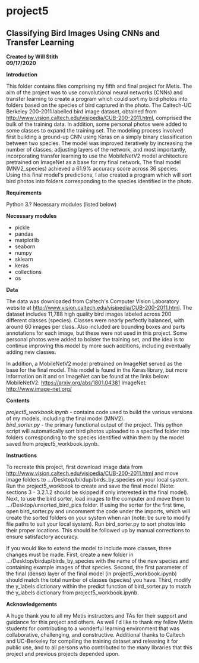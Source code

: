 # project5

## Classifying Bird Images Using CNNs and Transfer Learning

**Created by Will Stith**  
**09/17/2020**

**Introduction**

This folder contains files comprising my fifth and final project for Metis. The aim of the project was to use convolutional neural networks (CNNs) and transfer learning to create a program which could sort my bird photos into folders based on the species of bird captured in the photo. The Caltech-UC Berkeley 200-2011 labelled bird image dataset, obtained from http://www.vision.caltech.edu/visipedia/CUB-200-2011.html, comprised the bulk of the training data. In addition, some personal photos were added to some classes to expand the training set. The modeling process involved first building a ground-up CNN using Keras on a simply binary classification between two species. The model was improved iteratively by increasing the number of classes, adjusting layers of the network, and most importantly, incorporating transfer learning to use the MobileNetV2 model architecture pretrained on ImageNet as a base for my final network. The final model (MNV2_species) achieved a 61.9% accuracy score across 36 species. Using this final model's predictions, I also created a program which will sort bird photos into folders corresponding to the species identified in the photo.

**Requirements**

Python 3.?
Necessary modules (listed below)

**Necessary modules**

- pickle
- pandas
- matplotlib
- seaborn
- numpy
- sklearn
- keras
- collections
- os

**Data**

The data was downloaded from Caltech's Computer Vision Laboratory website at http://www.vision.caltech.edu/visipedia/CUB-200-2011.html. The dataset includes 11,788 high quality bird images labeled across 200 different classes (species). Classes were nearly perfectly balanced, with around 60 images per class. Also included are bounding boxes and parts annotations for each image, but these were not used in this project. Some personal photos were added to bolster the training set, and the idea is to continue improving this model by more such additions, including eventually adding new classes.

In addition, a MobileNetV2 model pretrained on ImageNet served as the base for the final model. This model is found in the Keras library, but more information on it and on ImageNet can be found at the links below:
MobileNetV2: https://arxiv.org/abs/1801.04381
ImageNet: http://www.image-net.org/

**Contents**

*project5_workbook.ipynb* - contains code used to build the various versions of my models, including the final model (MNV2).  
*bird_sorter.py* - the primary functional output of the project. This python script will automatically sort bird photos uploaded to a specified folder into folders corresponding to the species identified within them by the model saved from project5_workbook.ipynb.

**Instructions**

To recreate this project, first download image data from http://www.vision.caltech.edu/visipedia/CUB-200-2011.html and move image folders to .../Desktop/birdup/birds_by_species on your local system. Run the project5_workbook to create and save the final model (Note: sections 3 - 3.2.1.2 should be skipped if only interested in the final model). Next, to use the bird sorter, load images to the computer and move them to .../Desktop/unsorted_bird_pics folder. If using the sorter for the first time, open bird_sorter.py and uncomment the code under the imports, which will create the sorted folders on your system when ran (note: be sure to modify file paths to suit your local system). Run bird_sorter.py to sort photos into their proper locations. This should be followed up by manual corrections to ensure satisfactory accuracy.

If you would like to extend the model to include more classes, three changes must be made. First, create a new folder in .../Desktop/birdup/birds_by_species with the name of the new species and containing example images of that species. Second, the first parameter of the final (dense) layer of the final model (in project5_workbook.ipynb) should match the total number of classes (species) you have. Third, modify the y_labels dictionary within the predict function of bird_sorter.py to match the y_labels dictionary from project5_workbook.ipynb.

**Acknowledgements**

A huge thank you to all my Metis instructors and TAs for their support and guidance for this project and others. As well I'd like to thank my fellow Metis students for contributing to a wonderful learning environment that was collaborative, challenging, and constructive. Additional thanks to Caltech and UC-Berkeley for compiling the training dataset and releasing it for public use, and to all persons who contributed to the many libraries that this project and previous projects depended upon.
